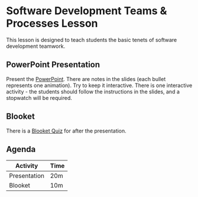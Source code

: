 # Software Development Teams & Processes Lesson
This lesson is designed to teach students the basic tenets of software development teamwork.

## PowerPoint Presentation
Present the [PowerPoint](Presentation.pptx). There are notes in the slides (each bullet represents one animation). Try to keep it interactive. There is one interactive activity - the students should follow the instructions in the slides, and a stopwatch will be required.

## Blooket
There is a [Blooket Quiz](https://dashboard.blooket.com/set/6303d93d6146ba2ff2a5322e) for after the presentation.

## Agenda

| Activity | Time |
|-|-|
| Presentation | 20m |
| Blooket | 10m |
